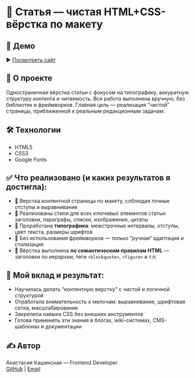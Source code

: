 # 📰 Статья — чистая HTML+CSS-вёрстка по макету

## 🔗 Демо
▶ [Посмотреть сайт](https://anastezia-drgru-22.github.io/article/)

## 📌 О проекте
Одностраничная вёрстка статьи с фокусом на типографику, аккуратную структуру контента и читаемость. Вся работа выполнена вручную, без библиотек и фреймворков. Главная цель — реализация “чистой” страницы, приближенной к реальным редакционным задачам.

## 🛠 Технологии
- HTML5  
- CSS3  
- Google Fonts

## ✅ Что реализовано (и каких результатов я достигла):
- 🔹 Верстка контентной страницы по макету, соблюдая точные отступы и выравнивание
- 🔹 Реализованы стили для всех ключевых элементов статьи: заголовки, параграфы, списки, изображения, цитаты
- 🔹 Проработана **типографика**: межстрочные интервалы, отступы, цвет текста, размеры шрифтов
- 🔹 Без использования фреймворков — только “ручная” адаптация и стилизация
- 🔹 Вёрстка выполнена **по семантическим правилам HTML** — заголовки по иерархии, теги `<blockquote>`, `<figure>` и т.п.

## 🎯 Мой вклад и результат:
- Научилась делать “контентную верстку” с чистой и логичной структурой
- Отработала внимательность к мелочам: выравнивание, шрифтовая сетка, масштабирование
- Закрепила навыки CSS без внешних инструментов
- Готова применять эти знания в блогах, wiki-системах, CMS-шаблонах и документации

## ✍️ Автор
Анастасия Кашинская — Frontend Developer  
[GitHub](https://github.com/Anastezia-drgru-22) | [Email](mailto:nastya-kashinskaya@yandex.ru)
